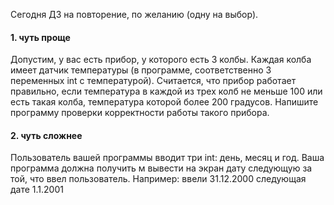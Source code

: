 Сегодня ДЗ на повторение, по желанию (одну на выбор).


#### 1. чуть проще
Допустим, у вас есть прибор, у которого есть 3 колбы. Каждая колба имеет датчик температуры (в программе, соответственно 3 переменных int с температурой). 
Считается, что прибор работает правильно, если температура в каждой из трех колб не меньше 100 или есть такая колба, температура которой более 200 градусов. 
Напишите программу проверки корректности работы такого прибора.
    

#### 2. чуть сложнее
Пользователь вашей программы вводит три int: день, месяц и год. Ваша программа должна получить м вывести на экран дату следующую за той, что ввел пользователь. Например:
ввели 31.12.2000 следующая дате 1.1.2001


